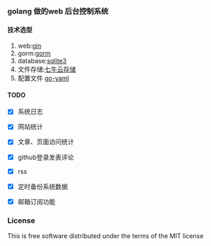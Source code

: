 ### golang 做的web 后台控制系统


#### 技术选型

1. web:[gin](https://github.com/gin-gonic/gin)
2. gorm:[gorm](https://github.com/jinzhu/gorm)
3. database:[sqlite3](https://github.com/mattn/go-sqlite3)
4. 文件存储:[七牛云存储](https://www.qiniu.com/)
5. 配置文件 [go-yaml](https://github.com/go-yaml/yaml)

#### TODO
- [x] 系统日志
- [x] 网站统计
- [x] 文章、页面访问统计
- [x] github登录发表评论
- [x] rss
- [x] 定时备份系统数据
- [x] 邮箱订阅功能



### License
This is free software distributed under the terms of the MIT license
